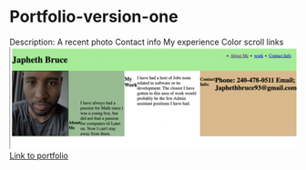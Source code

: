 # Portfolio-version-one
Description:
A recent photo
Contact info
My experience
Color
scroll links
![preview](PORTFOLIO.PNG)
[Link to portfolio](https://jah4god1.github.io/Portfolio-version-one/)